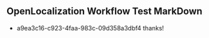 ## OpenLocalization Workflow Test MarkDown
* a9ea3c16-c923-4faa-983c-09d358a3dbf4 thanks!

<!--HONumber=Jul16_HO3-->


